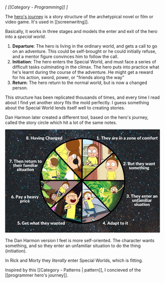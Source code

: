 *[ [[Category - Programming]] ]* 

The [hero's journey](https://en.wikipedia.org/wiki/Hero%27s_journey) is a story structure of the archetypical novel or film or video game. It's used in [[screenwritng]].

Basically, it works in three stages and models the enter and exit of the hero into a *special world*. 

1. **Departure**: The hero is living in the ordinary world, and gets a call to go on an adventure. This could be self-brought or he could initially refuse, and a mentor figure convinces him to follow the call.
2. **Initiation**: The hero enters the Special World, and must face a series of difficult tasks culminating in the climax. The hero puts into practice what he's learnt during the course of the adventure. He might get a reward for his action, sword, power, or "friends along the way"
3. **Return**: The hero return to the normal world, but is now a changed person. 

This structure has been replicated thousands of times, and every time I read about I find yet another story fits the mold perfectly. I guess something about the Special World lends itself well to creating stories. 

Dan Harmon later created a different tool, based on the hero's journey, called the story circle which hit a lot of the same notes.

![story_circle.jpg](./static/img/story_circle.jpg)

The Dan Harmon version I feel is more self-oriented. The character wants something, and so they enter an unfamiliar situation to do the thing (initiation). 

In Rick and Morty they *literally* enter Special Worlds, which is fitting. 

Inspired by this [[Category - Patterns | pattern]], I concieved of the [[programmer hero's journey]]. 